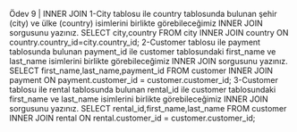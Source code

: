 Ödev 9 | INNER JOIN
1-City tablosu ile country tablosunda bulunan şehir (city) ve ülke (country) isimlerini birlikte görebileceğimiz INNER JOIN sorgusunu yazınız.
SELECT city,country FROM city
INNER JOIN country ON country.country_id=city.country_id;
2-Customer tablosu ile payment tablosunda bulunan payment_id ile customer tablosundaki first_name ve last_name isimlerini birlikte görebileceğimiz INNER JOIN sorgusunu yazınız.
SELECT first_name,last_name,payment_id FROM customer
INNER JOIN payment ON payment.customer_id = customer.customer_id;
3-Customer tablosu ile rental tablosunda bulunan rental_id ile customer tablosundaki first_name ve last_name isimlerini birlikte görebileceğimiz INNER JOIN sorgusunu yazınız.
SELECT rental_id,first_name,last_name FROM customer
INNER JOIN rental ON rental.customer_id = customer.customer_id;

